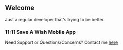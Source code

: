 ## Welcome

Just a regular developer that's trying to be better.


### 11:11 Save A Wish Mobile App

Need Support or Questions/Concerns? Contact me [here](mailto:tangatosh@gmail.com)


